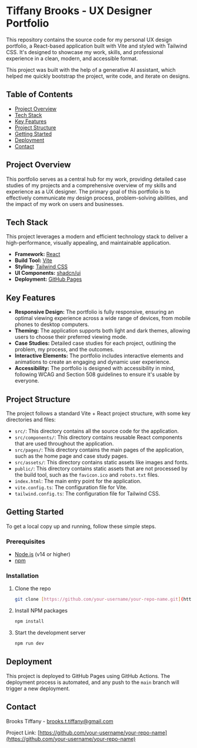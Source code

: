 # Tiffany Brooks - UX Designer Portfolio

This repository contains the source code for my personal UX design portfolio, a React-based application built with Vite and styled with Tailwind CSS. It's designed to showcase my work, skills, and professional experience in a clean, modern, and accessible format.

This project was built with the help of a generative AI assistant, which helped me quickly bootstrap the project, write code, and iterate on designs.

## Table of Contents

- [Project Overview](#project-overview)
- [Tech Stack](#tech-stack)
- [Key Features](#key-features)
- [Project Structure](#project-structure)
- [Getting Started](#getting-started)
- [Deployment](#deployment)
- [Contact](#contact)

## Project Overview

This portfolio serves as a central hub for my work, providing detailed case studies of my projects and a comprehensive overview of my skills and experience as a UX designer. The primary goal of this portfolio is to effectively communicate my design process, problem-solving abilities, and the impact of my work on users and businesses.

## Tech Stack

This project leverages a modern and efficient technology stack to deliver a high-performance, visually appealing, and maintainable application.

-   **Framework:** [React](https://reactjs.org/)
-   **Build Tool:** [Vite](https://vitejs.dev/)
-   **Styling:** [Tailwind CSS](https://tailwindcss.com/)
-   **UI Components:** [shadcn/ui](https://ui.shadcn.com/)
-   **Deployment:** [GitHub Pages](https://pages.github.com/)

## Key Features

-   **Responsive Design:** The portfolio is fully responsive, ensuring an optimal viewing experience across a wide range of devices, from mobile phones to desktop computers.
-   **Theming:** The application supports both light and dark themes, allowing users to choose their preferred viewing mode.
-   **Case Studies:** Detailed case studies for each project, outlining the problem, my process, and the outcomes.
-   **Interactive Elements:** The portfolio includes interactive elements and animations to create an engaging and dynamic user experience.
-   **Accessibility:** The portfolio is designed with accessibility in mind, following WCAG and Section 508 guidelines to ensure it's usable by everyone.

## Project Structure

The project follows a standard Vite + React project structure, with some key directories and files:

-   `src/`: This directory contains all the source code for the application.
-   `src/components/`: This directory contains reusable React components that are used throughout the application.
-   `src/pages/`: This directory contains the main pages of the application, such as the home page and case study pages.
-   `src/assets/`: This directory contains static assets like images and fonts.
-   `public/`: This directory contains static assets that are not processed by the build tool, such as the `favicon.ico` and `robots.txt` files.
-   `index.html`: The main entry point for the application.
-   `vite.config.ts`: The configuration file for Vite.
-   `tailwind.config.ts`: The configuration file for Tailwind CSS.

## Getting Started

To get a local copy up and running, follow these simple steps.

### Prerequisites

-   [Node.js](https://nodejs.org/) (v14 or higher)
-   [npm](https://www.npmjs.com/)

### Installation

1.  Clone the repo
    ```sh
    git clone [https://github.com/your-username/your-repo-name.git](https://github.com/your-username/your-repo-name.git)
    ```
2.  Install NPM packages
    ```sh
    npm install
    ```
3.  Start the development server
    ```sh
    npm run dev
    ```

## Deployment

This project is deployed to GitHub Pages using GitHub Actions. The deployment process is automated, and any push to the `main` branch will trigger a new deployment.

## Contact

Brooks Tiffany - [brooks.t.tiffany@gmail.com](mailto:brooks.t.tiffany@gmail.com)

Project Link: [https://github.com/your-username/your-repo-name](https://github.com/your-username/your-repo-name)
